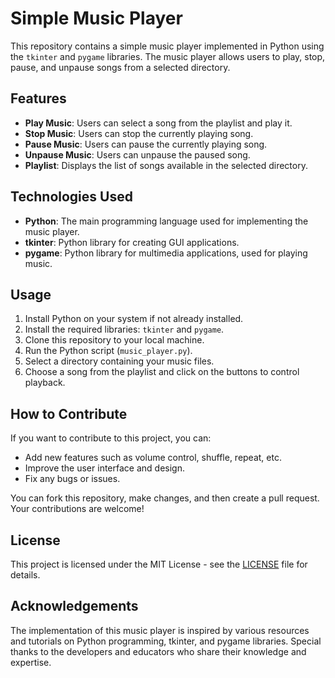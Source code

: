 # Simple Music Player

This repository contains a simple music player implemented in Python using the `tkinter` and `pygame` libraries. The music player allows users to play, stop, pause, and unpause songs from a selected directory.

## Features

- **Play Music**: Users can select a song from the playlist and play it.
- **Stop Music**: Users can stop the currently playing song.
- **Pause Music**: Users can pause the currently playing song.
- **Unpause Music**: Users can unpause the paused song.
- **Playlist**: Displays the list of songs available in the selected directory.

## Technologies Used

- **Python**: The main programming language used for implementing the music player.
- **tkinter**: Python library for creating GUI applications.
- **pygame**: Python library for multimedia applications, used for playing music.

## Usage

1. Install Python on your system if not already installed.
2. Install the required libraries: `tkinter` and `pygame`.
3. Clone this repository to your local machine.
4. Run the Python script (`music_player.py`).
5. Select a directory containing your music files.
6. Choose a song from the playlist and click on the buttons to control playback.

## How to Contribute

If you want to contribute to this project, you can:

- Add new features such as volume control, shuffle, repeat, etc.
- Improve the user interface and design.
- Fix any bugs or issues.

You can fork this repository, make changes, and then create a pull request. Your contributions are welcome!

## License

This project is licensed under the MIT License - see the [LICENSE](LICENSE) file for details.

 

## Acknowledgements

The implementation of this music player is inspired by various resources and tutorials on Python programming, tkinter, and pygame libraries. Special thanks to the developers and educators who share their knowledge and expertise.

